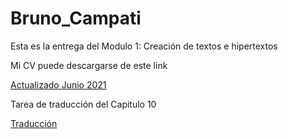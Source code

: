 # Bruno_Campati

Esta es la entrega del Modulo 1: Creación de textos e hipertextos

<p>

Mi CV puede descargarse de este link


<p>  
  
<a href="https://github.com/BrunoCampati/BrunoCampatiTyHM/blob/main/CV_BrunoCampati.pdf">Actualizado Junio 2021</a>

 <p>
   
   Tarea de traducción del Capitulo 10
   <p>
      <a href="https://github.com/BrunoCampati/BrunoCampatiTyHM/blob/main/Traduccion_capitulo_10_CAMPATI_pdf.pdf">Traducción</a>
